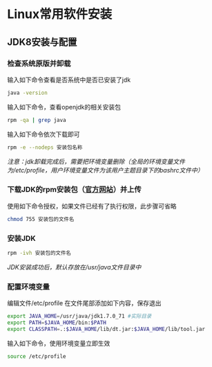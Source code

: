 # Linux常用软件安装
## JDK8安装与配置
### 检查系统原版并卸载
输入如下命令查看是否系统中是否已安装了jdk
```bash
java -version
```
输入如下命令，查看openjdk的相关安装包
```bash
rpm -qa | grep java
```
输入如下命令依次下载即可
```bash
rpm -e --nodeps 安装包名称
```
*注意：jdk卸载完成后，需要把环境变量删除（全局的环境变量文件为/etc/profile，用户环境变量文件为该用户主题目录下的bashrc文件中）*
### 下载JDK的rpm安装包（[官方网站](https://www.oracle.com/technetwork/java/javase/downloads/index.html)）并上传
使用如下命令授权，如果文件已经有了执行权限，此步骤可省略
```bash
chmod 755 安装包的文件名
```
### 安装JDK
```bash
rpm -ivh 安装包的文件名
```
*JDK安装成功后，默认存放在/usr/java文件目录中*
### 配置环境变量
编辑文件/etc/profile
在文件尾部添加如下内容，保存退出
```bash
export JAVA_HOME=/usr/java/jdk1.7.0_71 #实际目录
export PATH=$JAVA_HOME/bin:$PATH
export CLASSPATH=.:$JAVA_HOME/lib/dt.jar:$JAVA_HOME/lib/tool.jar
```
输入如下命令，使用环境变量立即生效
```bash
source /etc/profile
```